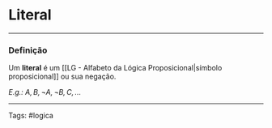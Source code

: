 
# Literal

---

### Definição

Um **literal** é um [[LG - Alfabeto da Lógica Proposicional|símbolo proposicional]] ou sua negação.

*E.g.: $A,B,\neg A, \neg B, C, \dots$*

---

Tags: #logica

